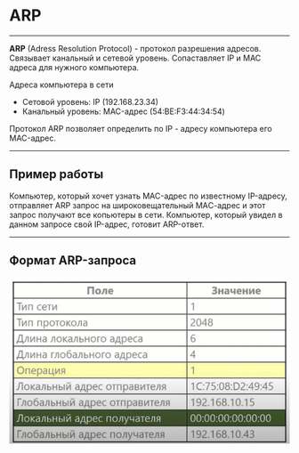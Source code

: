 # ARP

---

**ARP** (Adress Resolution Protocol) - протокол разрешения адресов. Связывает канальный и сетевой уровень. Сопаставляет IP и MAC адреса для нужного компьютера.

Адреса компьютера в сети

- Сетовой уровень: IP (192.168.23.34)
- Канальный уровень: MAC-адрес (54:BE:F3:44:34:54)

Протокол ARP позволяет определить по IP - адресу компьютера его MAC-адрес.

---

## Пример работы

Компьютер, который хочет узнать MAC-адрес по известному IP-адресу, отправляет ARP запрос на широковещательный MAС-адрес и этот запрос получают все копьютеры в сети. Компьютер, который увидел в данном запросе свой IP-адрес, готовит ARP-ответ.

---

## Формат ARP-запроса

![](https://github.com/v1a0/computer-science-university/blob/main/img/arp-frame.png)